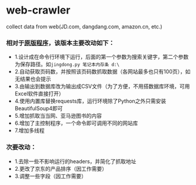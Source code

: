 # web-crawler
collect data from web(JD.com, dangdang.com, amazon.cn, etc.)

### 相对于[原版程序](https://github.com/LewisTian/RAM-JD)，该版本主要改动如下：
- 1.设计成在命令行环境下运行，后面的第一个参数为搜索关键字，第二个参数为保存路径。如`jingdong.py 笔记本内存条 d:\`
- 2.自动获取页码数，并按照该页码数抓取数据（各网站最多也只有100页），如无结果也会提示
- 3.由输出到数据库改为输出成CSV文件（为了方便，不用搭数据库环境，可用Excel软件直接打开）
- 4.使用内置库替换requests库，运行环境除了Python之外只需安装BeautifulSoup4即可
- 5.增加抓取当当网、亚马逊图书的内容
- 6.增加了主控制程序，一个命令即可调用不同的网站库
- 7.增加多线程

### 次要改动：
- 1.去除一些不影响运行的headers，并简化了抓取地址
- 2.更改了京东的产品排序（因工作需要）
- 3.调整一些字段（因工作需要）
